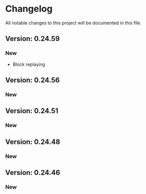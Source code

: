 # Changelog

All notable changes to this project will be documented in this file.

## Version: 0.24.59

### New
 - Block replaying


## Version: 0.24.56

### New


## Version: 0.24.51

### New


## Version: 0.24.48

### New


## Version: 0.24.46

### New
